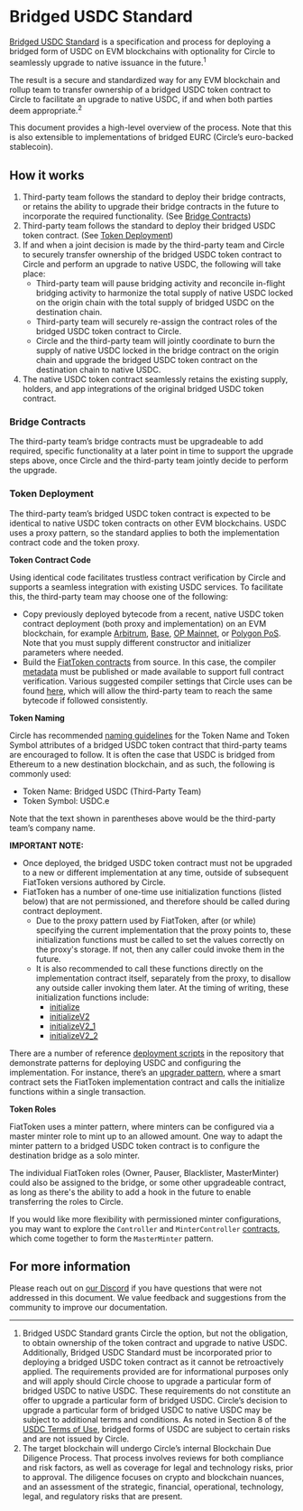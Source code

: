 # Bridged USDC Standard

[Bridged USDC Standard](https://circle.com/blog/bridged-usdc-standard) is a
specification and process for deploying a bridged form of USDC on EVM
blockchains with optionality for Circle to seamlessly upgrade to native issuance
in the future.<sup>1</sup>

The result is a secure and standardized way for any EVM blockchain and rollup
team to transfer ownership of a bridged USDC token contract to Circle to
facilitate an upgrade to native USDC, if and when both parties deem
appropriate.<sup>2</sup>

This document provides a high-level overview of the process. Note that this is
also extensible to implementations of bridged EURC (Circle’s euro-backed
stablecoin).

## How it works

1. Third-party team follows the standard to deploy their bridge contracts, or
   retains the ability to upgrade their bridge contracts in the future to
   incorporate the required functionality. (See
   [Bridge Contracts](#bridge-contracts))
2. Third-party team follows the standard to deploy their bridged USDC token
   contract. (See [Token Deployment](#token-deployment))
3. If and when a joint decision is made by the third-party team and Circle to
   securely transfer ownership of the bridged USDC token contract to Circle and
   perform an upgrade to native USDC, the following will take place:
   - Third-party team will pause bridging activity and reconcile in-flight
     bridging activity to harmonize the total supply of native USDC locked on
     the origin chain with the total supply of bridged USDC on the destination
     chain.
   - Third-party team will securely re-assign the contract roles of the bridged
     USDC token contract to Circle.
   - Circle and the third-party team will jointly coordinate to burn the supply
     of native USDC locked in the bridge contract on the origin chain and
     upgrade the bridged USDC token contract on the destination chain to native
     USDC.
4. The native USDC token contract seamlessly retains the existing supply,
   holders, and app integrations of the original bridged USDC token contract.

### Bridge Contracts

The third-party team’s bridge contracts must be upgradeable to add required,
specific functionality at a later point in time to support the upgrade steps
above, once Circle and the third-party team jointly decide to perform the
upgrade.

### Token Deployment

The third-party team’s bridged USDC token contract is expected to be identical
to native USDC token contracts on other EVM blockchains. USDC uses a proxy
pattern, so the standard applies to both the implementation contract code and
the token proxy.

**Token Contract Code**

Using identical code facilitates trustless contract verification by Circle and
supports a seamless integration with existing USDC services. To facilitate this,
the third-party team may choose one of the following:

- Copy previously deployed bytecode from a recent, native USDC token contract
  deployment (both proxy and implementation) on an EVM blockchain, for example
  [Arbitrum](https://arbiscan.io/token/0xaf88d065e77c8cc2239327c5edb3a432268e5831),
  [Base](https://basescan.org/token/0x833589fCD6eDb6E08f4c7C32D4f71b54bdA02913),
  [OP Mainnet](https://optimistic.etherscan.io/token/0x0b2c639c533813f4aa9d7837caf62653d097ff85),
  or
  [Polygon PoS](https://polygonscan.com/token/0x3c499c542cef5e3811e1192ce70d8cc03d5c3359).
  Note that you must supply different constructor and initializer parameters
  where needed.
- Build the
  [FiatToken contracts](https://github.com/circlefin/stablecoin-evm#contracts)
  from source. In this case, the compiler
  [metadata](https://docs.soliditylang.org/en/latest/metadata.html) must be
  published or made available to support full contract verification. Various
  suggested compiler settings that Circle uses can be found
  [here](https://github.com/circlefin/stablecoin-evm/blob/35d66ae39f7038e30f04f87635f8bca6f8e38b04/truffle-config.js#L34-L45),
  which will allow the third-party team to reach the same bytecode if followed
  consistently.

**Token Naming**

Circle has recommended
[naming guidelines](https://brand.circle.com/d/M9z54TaEwsWL/stablecoins#/usdc-brand-guide/usdc-naming-guidelines)
for the Token Name and Token Symbol attributes of a bridged USDC token contract
that third-party teams are encouraged to follow. It is often the case that USDC
is bridged from Ethereum to a new destination blockchain, and as such, the
following is commonly used:

- Token Name: Bridged USDC (Third-Party Team)
- Token Symbol: USDC.e

Note that the text shown in parentheses above would be the third-party team’s
company name.

**IMPORTANT NOTE:**

- Once deployed, the bridged USDC token contract must not be upgraded to a new
  or different implementation at any time, outside of subsequent FiatToken
  versions authored by Circle.
- FiatToken has a number of one-time use initialization functions (listed below)
  that are not permissioned, and therefore should be called during contract
  deployment.
  - Due to the proxy pattern used by FiatToken, after (or while) specifying the
    current implementation that the proxy points to, these initialization
    functions must be called to set the values correctly on the proxy's storage.
    If not, then any caller could invoke them in the future.
  - It is also recommended to call these functions directly on the
    implementation contract itself, separately from the proxy, to disallow any
    outside caller invoking them later. At the timing of writing, these
    initialization functions include:
    - [initialize](https://github.com/circlefin/stablecoin-evm/blob/405efc100c016ed1a437063b6274b4e24ea7b8b1/contracts/v1/FiatTokenV1.sol#L67)
    - [initializeV2](https://github.com/circlefin/stablecoin-evm/blob/405efc100c016ed1a437063b6274b4e24ea7b8b1/contracts/v2/FiatTokenV2.sol#L37)
    - [initializeV2_1](https://github.com/circlefin/stablecoin-evm/blob/405efc100c016ed1a437063b6274b4e24ea7b8b1/contracts/v2/FiatTokenV2_1.sol#L34)
    - [initializeV2_2](https://github.com/circlefin/stablecoin-evm/blob/405efc100c016ed1a437063b6274b4e24ea7b8b1/contracts/v2/FiatTokenV2_2.sol#L41)

There are a number of reference
[deployment scripts](https://github.com/circlefin/stablecoin-evm/tree/35d66ae39f7038e30f04f87635f8bca6f8e38b04/migrations/direct)
in the repository that demonstrate patterns for deploying USDC and configuring
the implementation. For instance, there’s an
[upgrader pattern](https://github.com/circlefin/stablecoin-evm/blob/35d66ae39f7038e30f04f87635f8bca6f8e38b04/migrations/versioned/8_deploy_v2_2_upgrader.js),
where a smart contract sets the FiatToken implementation contract and calls the
initialize functions within a single transaction.

**Token Roles**

FiatToken uses a minter pattern, where minters can be configured via a master
minter role to mint up to an allowed amount. One way to adapt the minter pattern
to a bridged USDC token contract is to configure the destination bridge as a
solo minter.

The individual FiatToken roles (Owner, Pauser, Blacklister, MasterMinter) could
also be assigned to the bridge, or some other upgradeable contract, as long as
there's the ability to add a hook in the future to enable transferring the roles
to Circle.

If you would like more flexibility with permissioned minter configurations, you
may want to explore the `Controller` and `MinterController`
[contracts](https://github.com/circlefin/stablecoin-evm/tree/35d66ae39f7038e30f04f87635f8bca6f8e38b04/contracts/minting),
which come together to form the `MasterMinter` pattern.

## For more information

Please reach out on [our Discord](https://discord.com/invite/buildoncircle) if
you have questions that were not addressed in this document. We value feedback
and suggestions from the community to improve our documentation.

---

1. Bridged USDC Standard grants Circle the option, but not the obligation, to
   obtain ownership of the token contract and upgrade to native USDC.
   Additionally, Bridged USDC Standard must be incorporated prior to deploying a
   bridged USDC token contract as it cannot be retroactively applied. The
   requirements provided are for informational purposes only and will apply
   should Circle choose to upgrade a particular form of bridged USDC to native
   USDC. These requirements do not constitute an offer to upgrade a particular
   form of bridged USDC. Circle’s decision to upgrade a particular form of
   bridged USDC to native USDC may be subject to additional terms and
   conditions. As noted in Section 8 of the
   [USDC Terms of Use](https://www.circle.com/en/legal/usdc-terms), bridged
   forms of USDC are subject to certain risks and are not issued by Circle.
2. The target blockchain will undergo Circle’s internal Blockchain Due Diligence
   Process. That process involves reviews for both compliance and risk factors,
   as well as coverage for legal and technology risks, prior to approval. The
   diligence focuses on crypto and blockchain nuances, and an assessment of the
   strategic, financial, operational, technology, legal, and regulatory risks
   that are present.
